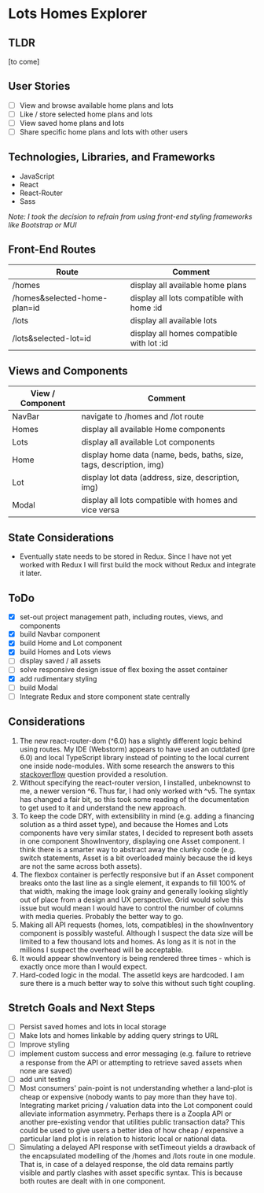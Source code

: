 # Lots Homes Explorer

## TLDR
[to come]

## User Stories
- [ ] View and browse available home plans and lots
- [ ] Like / store selected home plans and lots
- [ ] View saved home plans and lots
- [ ] Share specific home plans and lots with other users

## Technologies, Libraries, and Frameworks
- JavaScript
- React
- React-Router
- Sass

_Note: I took the decision to refrain from using front-end styling frameworks like Bootstrap or MUI_

## Front-End Routes
| Route                        | Comment                                   |
|------------------------------|-------------------------------------------|
| /homes                       | display all available home plans          |
| /homes&selected-home-plan=id | display all lots compatible with home :id |
| /lots                        | display all available lots                |
| /lots&selected-lot=id        | display all homes compatible with lot :id |

## Views and Components
| View / Component | Comment                                                             |
|------------------|---------------------------------------------------------------------|
| NavBar           | navigate to /homes and /lot route                                   |
| Homes            | display all available Home components                               |
| Lots             | display all available Lot components                                |
| Home             | display home data (name, beds, baths, size, tags, description, img) |
| Lot              | display lot data (address, size, description, img)                  |
| Modal            | display all lots compatible with homes and vice versa               |

## State Considerations
- Eventually state needs to be stored in Redux. Since I have not yet worked with Redux I will first build the mock without Redux and integrate it later.

## ToDo
- [x] set-out project management path, including routes, views, and components
- [x] build Navbar component
- [x] build Home and Lot component
- [x] build Homes and Lots views
- [ ] display saved / all assets
- [ ] solve responsive design issue of flex boxing the asset container
- [x] add rudimentary styling
- [ ] build Modal
- [ ] Integrate Redux and store component state centrally

## Considerations
1) The new react-router-dom (^6.0) has a slightly different logic behind using routes. My IDE (Webstorm) appears to have used an outdated (pre 6.0) and local TypeScript library instead of pointing to the local current one inside node-modules. With some research the answers to this [stackoverflow](https://stackoverflow.com/questions/70031839/cannot-resolve-symbol-routes) question provided a resolution.
2) Without specifying the react-router version, I installed, unbeknownst to me, a newer version ^6. Thus far, I had only worked with ^v5. The syntax has changed a fair bit, so this took some reading of the documentation to get used to it and understand the new approach.
3) To keep the code DRY, with extensibility in mind (e.g. adding a financing solution as a third asset type), and because the Homes and Lots components have very similar states, I decided to represent both assets in one component ShowInventory, displaying one Asset component. I think there is a smarter way to abstract away the clunky code (e.g. switch statements, Asset is a bit overloaded mainly because the id keys are not the same across both assets).
4) The flexbox container is perfectly responsive but if an Asset component breaks onto the last line as a single element, it expands to fill 100% of that width, making the image look grainy and generally looking slightly out of place from a design and UX perspective. Grid would solve this issue but would mean I would have to control the number of columns with media queries. Probably the better way to go.
5) Making all API requests (homes, lots, compatibles) in the showInventory component is possibly wasteful. Although I suspect the data size will be limited to a few thousand lots and homes. As long as it is not in the millions I suspect the overhead will be acceptable. 
6) It would appear showInventory is being rendered three times - which is exactly once more than I would expect.
7) Hard-coded logic in the modal. The assetId keys are hardcoded. I am sure there is a much better way to solve this without such tight coupling.

## Stretch Goals and Next Steps
- [ ] Persist saved homes and lots in local storage
- [ ] Make lots and homes linkable by adding query strings to URL
- [ ] Improve styling
- [ ] implement custom success and error messaging (e.g. failure to retrieve a response from the API or attempting to retrieve saved assets when none are saved)
- [ ] add unit testing
- [ ] Most consumers' pain-point is not understanding whether a land-plot is cheap or expensive (nobody wants to pay more than they have to). Integrating market pricing / valuation data into the Lot component could alleviate information asymmetry. Perhaps there is a Zoopla API or another pre-existing vendor that utilities public transaction data? This could be used to give users a better idea of how cheap / expensive a particular land plot is in relation to historic local or national data.
- [ ] Simulating a delayed API response with setTimeout yields a drawback of the encapsulated modelling of the /homes and /lots route in one module. That is, in case of a delayed response, the old data remains partly visible and partly clashes with asset specific syntax. This is because both routes are dealt with in one component.
